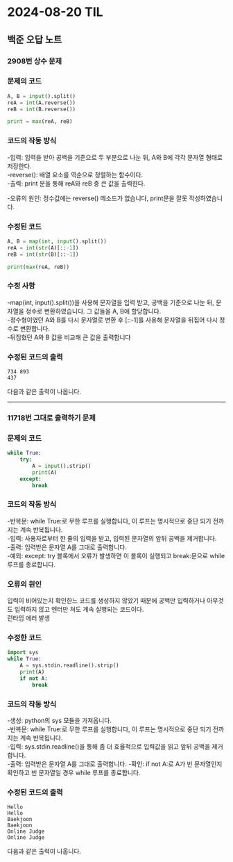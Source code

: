 # 2024-08-20 TIL

## 백준 오답 노트

### 2908번 상수 문제   
### 문제의 코드
```python
A, B = input().split()
reA = int(A.reverse())
reB = int(B.reverse())

print = max(reA, reB)
```
### 코드의 작동 방식   
-입력: 입력을 받아 공백을 기준으로 두 부분으로 나눈 뒤, A와 B에 각각 문자열 형태로 저장한다.        
-reverse(): 배열 요소를 역순으로 정렬하는 함수이다.      
-출력: print 문을 통해 reA와 reB 중 큰 값을 출력한다.       

-오류의 원인: 정수값에는 reverse() 메소드가 없습니다, print문을 잘못 작성하였습니다.     


### 수정된 코드
```python
A, B = map(int, input().split())
reA = int(str(A)[::-1])
reB = int(str(B)[::-1])

print(max(reA, reB))
```
### 수정 사항

-map(int, input().split())을 사용해 문자열을 입력 받고, 공백을 기준으로 나눈 뒤, 문자열을 정수로 변환하였습니다. 그 값들을 A, B에 할당합니다.          
-정수형이였던 A와 B를 다시 문자열로 변환 후 [::-1]를 사용해 문자열을 뒤집어 다시 정수로 변환합니다.           
-뒤집혔던 A와 B 값을 비교해 큰 값을 출력합니다

### 수정된 코드의 출력   

```
734 893
437
```
다음과 같은 출력이 나옵니다.   

*****

### 11718번 그대로 출력하기 문제
### 문제의 코드
```python
while True:
	try:
		A = input().strip()
		print(A)
	except:
		break
```
### 코드의 작동 방식
-반복문: while True:로 무한 루프를 실행합니다, 이 루프는 명시적으로 중단 되기 전까지는 계속 반복됩니다.            
-입력: 사용자로부터 한 줄의 입력을 받고, 입력된 문자열의 앞뒤 공백을 제거합니다.       
-출력: 입력받은 문자열 A를 그대로 출력합니다.            
-예외: except: try 블록에서 오류가 발생하면 이 블록이 실행되고 break:문으로 while 루프를 종료합니다.                   

### 오류의 원인
입력이 비어있는지 확인한느 코드를 생성하지 않았기 때문에 공백만 입력하거나 아무것도 입력하지 않고 엔터만 쳐도 계속 실행되는 코드이다.    
런타임 에러 발생             

### 수정한 코드
```python
import sys
while True:
	A = sys.stdin.readline().strip()
	print(A)
	if not A:
		break
```

### 코드의 작동 방식
-생성: python의 sys 모듈을 가져옵니다.              
-반복문: while True:로 무한 루프를 실행합니다, 이 루프는 명시적으로 중단 되기 전까지는 계속 반복됩니다.     
-입력: sys.stdin.readline()을 통해 좀 더 효율적으로 입력값을 읽고 앞뒤 공백을 제거합니다.      
-출력: 입력받은 문자열 A를 그대로 출력합니다.
-확인: if not A:로 A가 빈 문자열인지 확인하고 빈 문자열일 경우 while 루프를 종료합니다.      

### 수정된 코드의 출력   
```
Hello
Hello
Baekjoon
Baekjoon
Online Judge
Online Judge
```
다음과 같은 출력이 나옵니다.
